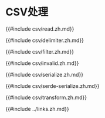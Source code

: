 
# CSV处理

{{#include csv/read.zh.md}}

{{#include csv/delimiter.zh.md}}

{{#include csv/filter.zh.md}}

{{#include csv/invalid.zh.md}}

{{#include csv/serialize.zh.md}}

{{#include csv/serde-serialize.zh.md}}

{{#include csv/transform.zh.md}}

{{#include ../links.zh.md}}
